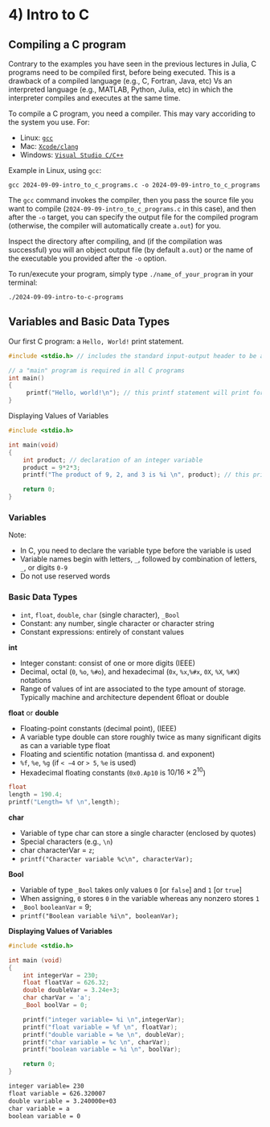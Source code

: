 # 4) Intro to C

## Compiling a C program

Contrary to the examples you have seen in the previous lectures in Julia, C programs need to be compiled first, before being executed. This is a drawback of a compiled language (e.g., C, Fortran, Java, etc) Vs an interpreted language (e.g., MATLAB, Python, Julia, etc) in which the interpreter compiles and executes at the same time.

To compile a C program, you need a compiler. This may vary accoriding to the system you use. For:

* Linux: [`gcc`](https://gcc.gnu.org/)
* Mac: [`Xcode/clang`](https://clang.llvm.org/get_started.html)
* Windows: [`Visual Studio C/C++`](https://visualstudio.microsoft.com/vs/features/cplusplus/)

Example in Linux, using `gcc`:

```
gcc 2024-09-09-intro_to_c_programs.c -o 2024-09-09-intro_to_c_programs
```

The `gcc` command invokes the compiler, then you pass the source file you want to compile (`2024-09-09-intro_to_c_programs.c` in this case), and then after the `-o` target, you can specify the output file for the compiled program (otherwise, the compiler will automatically create `a.out`) for you.

Inspect the directory after compiling, and (if the compilation was successful) you will an object output file (by default `a.out`) or the name of the executable you provided after the `-o` option.

To run/execute your program, simply type `./name_of_your_program` in your terminal:

```
./2024-09-09-intro-to-c-programs

```

## Variables and Basic Data Types

Our first C program: a `Hello, World!` print statement.

```c
#include <stdio.h> // includes the standard input-output header to be able to use standard IO functions, such as printf() and scanf(), to perform input and output operations.

// a "main" program is required in all C programs
int main()
{
     printf("Hello, world!\n"); // this printf statement will print formatted output in the standard output (your terminal screen)
}

```

Displaying Values of Variables
```c
#include <stdio.h>

int main(void)
{
    int product; // declaration of an integer variable
    product = 9*2*3;
    printf("The product of 9, 2, and 3 is %i \n", product); // this printf statement will print formatted output in the standard output (your terminal screen)

    return 0;
}
```

### Variables
Note:
- In C, you need to declare the variable type before the variable is used
- Variable names begin with letters, `_`, followed by combination of letters, `_`, or digits `0-9`
- Do not use reserved words

### Basic Data Types
- `int`, `float`, `double`, `char` (single character), `_Bool`
- Constant: any number, single character or character string
- Constant expressions: entirely of constant values

**int**
- Integer constant: consist of one or more digits (IEEE)
- Decimal, octal (`0`, `%o`, `%#o`), and hexadecimal (`0x`, `%x`,`%#x`, `0X`, `%X`, `%#X`) notations
- Range of values of int are associated to the type amount
of storage. Typically machine and architecture dependent
6float or double

**float** or **double**
- Floating-point constants (decimal point), (IEEE)
- A variable type double can store roughly twice as many
significant digits as can a variable type float
- Floating and scientific notation (mantissa d. and exponent)
- `%f`, `%e`, `%g` (if `< −4` or `> 5`, `%e` is used)
- Hexadecimal floating constants (`0x0.Ap10` is $10/16 × 2^{10}$)

```c
float
length = 190.4;
printf("Length= %f \n",length);
```

**char**
- Variable of type char can store a single character (enclosed by quotes)
- Special characters (e.g., `\n`)
- char characterVar = `z`;
- `printf("Character variable %c\n", characterVar);`

**Bool**
- Variable of type `_Bool` takes only values `0` [or `false`]  and `1` [or `true`]
- When assigning, `0` stores `0` in the variable whereas any nonzero stores `1`
- `_Bool` `booleanVar` = 9;
- `printf("Boolean variable %i\n", booleanVar);`


**Displaying Values of Variables**

```c
#include <stdio.h>

int main (void)
{
    int integerVar = 230;
    float floatVar = 626.32;
    double doubleVar = 3.24e+3;
    char charVar = 'a';
    _Bool boolVar = 0;

    printf("integer variable= %i \n",integerVar);
    printf("float variable = %f \n", floatVar);
    printf("double variable = %e \n", doubleVar);
    printf("char variable = %c \n", charVar);
    printf("boolean variable = %i \n", boolVar);

    return 0;
}
```

```bash
integer variable= 230
float variable = 626.320007
double variable = 3.240000e+03
char variable = a
boolean variable = 0
```
